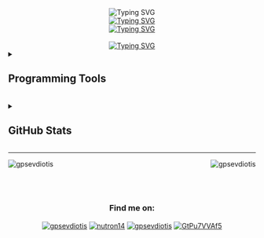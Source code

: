 <div align="center"
<a href=""><img src="https://readme-typing-svg.demolab.com?font=Fira+Code&duration=1000&size=30&pause=1000&color=A1A1A1&center=true&multiline=true&repeat=false&width=435&lines=George+Psevdiotis" alt="Typing SVG" /></a>
   <br>
<a href=""><img src="https://readme-typing-svg.demolab.com?font=Fira+Code&duration=2000&pause=1000&center=true&multiline=true&repeat=false&width=435&lines=MSc+Data+Science+;and+Analytics+Student" alt="Typing SVG" /></a>
<br>
<a href=""><img src="https://readme-typing-svg.demolab.com?font=Fira+Code&duration=3000&center=true&multiline=true&repeat=false&width=435&lines=BSc+Computer+Science;with+First+Class+Honours" alt="Typing SVG" /></a>
   <br><br>
<a href=""><img src="https://readme-typing-svg.demolab.com?font=Fira+Code&duration=4000&size=25&color=D63A4A&center=true&multiline=true&repeat=false&width=435&lines=%40+Cardiff+University" alt="Typing SVG" /></a>
   <br>
</div>

<details>
  <summary><h2>Programming Tools</h2></summary>
<table align="center">
   <tr align="center">
      <th>Programming Languages:</th>
      <td>
         <img src="https://raw.githubusercontent.com/devicons/devicon/master/icons/python/python-original.svg" alt="python" width="40" height="40"/>
         <img src="https://raw.githubusercontent.com/devicons/devicon/master/icons/java/java-original.svg" alt="java" width="40" height="40"/>
      </td>
   </tr>
   <tr align="center">
      <th>Front-end Development:</th>
      <td align="center">
         <img src="https://raw.githubusercontent.com/devicons/devicon/master/icons/html5/html5-original-wordmark.svg" alt="html5" width="40" height="40"/>
         <img src="https://raw.githubusercontent.com/devicons/devicon/master/icons/css3/css3-original-wordmark.svg" alt="css3" width="40" height="40"/>
         <img src="https://raw.githubusercontent.com/devicons/devicon/master/icons/bootstrap/bootstrap-plain-wordmark.svg" alt="bootstrap" width="40" height="40"/>
      </td>
   </tr>
   <tr>
      <th>Databases:</th>
      <td align="center">
         <img src="https://raw.githubusercontent.com/devicons/devicon/master/icons/mysql/mysql-original-wordmark.svg" alt="mysql" width="40" height="40"/>
         <img src="https://www.vectorlogo.zone/logos/sqlite/sqlite-icon.svg" alt="sqlite" width="40" height="40"/>
         <img src="https://raw.githubusercontent.com/devicons/devicon/master/icons/oracle/oracle-original.svg" alt="oracle" width="40" height="40"/>
         <img src="https://raw.githubusercontent.com/devicons/devicon/master/icons/mongodb/mongodb-original-wordmark.svg" alt="mongodb" width="40" height="40"/>
         <img src="https://www.vectorlogo.zone/logos/firebase/firebase-icon.svg" alt="firebase" width="40" height="40"/>
      </td>
   </tr>
   <tr>
      <th>Web-Frameworks:</th>
      <td align="center">
         <img src="https://www.vectorlogo.zone/logos/pocoo_flask/pocoo_flask-icon.svg" alt="flask" width="40" height="40"/>
         <img src="https://cdn.worldvectorlogo.com/logos/django.svg" alt="django" width="40" height="40"/>
      </td>
   </tr>
   <tr>
      <th>AI / ML:</th>
      <td align="center">
         <img src="https://raw.githubusercontent.com/devicons/devicon/2ae2a900d2f041da66e950e4d48052658d850630/icons/pandas/pandas-original.svg" alt="pandas" width="40" height="40"/>
         <img src="https://www.vectorlogo.zone/logos/tensorflow/tensorflow-icon.svg" alt="tensorflow" width="40" height="40"/>
         <img src="https://upload.wikimedia.org/wikipedia/commons/0/05/Scikit_learn_logo_small.svg" alt="scikit_learn" width="40" height="40"/>
         <img src="https://seaborn.pydata.org/_images/logo-mark-lightbg.svg" alt="seaborn" width="40" height="40"/> 
         <img src="https://www.vectorlogo.zone/logos/opencv/opencv-icon.svg" alt="opencv" width="40" height="40"/>
      </td>
   </tr>
   <tr>
      <th>Other Software:</th>
      <td align="center">
         <img src="https://www.vectorlogo.zone/logos/figma/figma-icon.svg" alt="figma" width="40" height="40"/> 
         <img src="https://www.vectorlogo.zone/logos/getpostman/getpostman-icon.svg" alt="postman" width="40" height="40"/> 
         <img src="https://upload.wikimedia.org/wikipedia/commons/2/21/Matlab_Logo.png" alt="matlab" width="40" height="40"/> 
         <img src="https://www.vectorlogo.zone/logos/git-scm/git-scm-icon.svg" alt="git" width="40" height="40"/>
      </td>
   </tr>
   <tr>
      <th>I want to learn...</th>
      <td align="center">
         <img src="https://raw.githubusercontent.com/devicons/devicon/master/icons/android/android-original-wordmark.svg" alt="android" width="40" height="40"/>
         <img src="https://angular.io/assets/images/logos/angular/angular.svg" alt="angular" width="40" height="40"/> 
         <img src="https://www.vectorlogo.zone/logos/flutterio/flutterio-icon.svg" alt="flutter" width="40" height="40"/> 
         <img src="https://www.vectorlogo.zone/logos/kotlinlang/kotlinlang-icon.svg" alt="kotlin" width="40" height="40"/> 
         <img src="https://raw.githubusercontent.com/devicons/devicon/master/icons/nodejs/nodejs-original-wordmark.svg" alt="nodejs" width="40" height="40"/>
         <img src="https://raw.githubusercontent.com/devicons/devicon/master/icons/react/react-original-wordmark.svg" alt="react" width="40" height="40"/>
      </td>
   </tr>
</table>
   </details>


<br>

<details>
  <summary><h2>GitHub Stats</h2></summary>
<p align="center">
  <a href="https://github.com/gpsevdiotis">
    <img src="http://github-profile-summary-cards.vercel.app/api/cards/profile-details?username=gpsevdiotis&theme=transparent" />
  </a>
  <a href="https://github.com/gpsevdiotis">
    <img src="http://github-profile-summary-cards.vercel.app/api/cards/stats?username=gpsevdiotis&theme=transparent" />
  </a>
  <a href="https://github.com/gpsevdiotis">
    <img src="https://github-readme-streak-stats.herokuapp.com?user=gpsevdiotis&theme=transparent&hide_border=true&date_format=j%20M%5B%20Y%5D" /> 
  </a>
</p>
</details>
<hr>
<p><a href="https://ko-fi.com/gpsevdiotis"> <img align="left" src="https://cdn.ko-fi.com/cdn/kofi3.png?v=3" height="48" width="200" alt="gpsevdiotis" /></a></p>
<p align="right"> <img src="https://komarev.com/ghpvc/?username=gpsevdiotis&label=Profile%20views%20Counter&color=blue&style=for-the-badge" alt="gpsevdiotis" height="30" width="200"/> </p>

<br><br>
<h3 align="center">Find me on:</h3>
<p align="center">	
<a href="https://fb.com/gpsevdiotis" target="blank"><img align="center" src="https://raw.githubusercontent.com/rahuldkjain/github-profile-readme-generator/master/src/images/icons/Social/facebook.svg" alt="gpsevdiotis" height="30" width="40" /></a>
<a href="https://instagram.com/nutron14" target="blank"><img align="center" src="https://raw.githubusercontent.com/rahuldkjain/github-profile-readme-generator/master/src/images/icons/Social/instagram.svg" alt="nutron14" height="30" width="40" /></a>
<a href="https://linkedin.com/in/gpsevdiotis" target="blank"><img align="center" src="https://raw.githubusercontent.com/rahuldkjain/github-profile-readme-generator/master/src/images/icons/Social/linked-in-alt.svg" alt="gpsevdiotis" height="30" width="40" /></a>
<a href="https://discord.com/users/648603775811977216" target="blank"><img align="center" src="https://raw.githubusercontent.com/rahuldkjain/github-profile-readme-generator/master/src/images/icons/Social/discord.svg" alt="GtPu7VVAf5" height="30" width="40" /></a>
</p>


<!--
<h2>Programming Languages:</h2>
<a href="https://www.python.org" target="_blank" rel="noreferrer"> <img src="https://raw.githubusercontent.com/devicons/devicon/master/icons/python/python-original.svg" alt="python" width="40" height="40"/> </a>
<a href="https://www.java.com" target="_blank" rel="noreferrer"> <img src="https://raw.githubusercontent.com/devicons/devicon/master/icons/java/java-original.svg" alt="java" width="40" height="40"/> </a>
<br><br>
<h2>Front-end Development:</h2>
<a href="https://www.w3.org/html/" target="_blank" rel="noreferrer"> <img src="https://raw.githubusercontent.com/devicons/devicon/master/icons/html5/html5-original-wordmark.svg" alt="html5" width="40" height="40"/> </a>
<a href="https://www.w3schools.com/css/" target="_blank" rel="noreferrer"> <img src="https://raw.githubusercontent.com/devicons/devicon/master/icons/css3/css3-original-wordmark.svg" alt="css3" width="40" height="40"/> </a>
<a href="https://getbootstrap.com" target="_blank" rel="noreferrer"> <img src="https://raw.githubusercontent.com/devicons/devicon/master/icons/bootstrap/bootstrap-plain-wordmark.svg" alt="bootstrap" width="40" height="40"/> </a>
<br><br>
<h2>Databases:</h2>
<a href="https://www.mysql.com/" target="_blank" rel="noreferrer"> <img src="https://raw.githubusercontent.com/devicons/devicon/master/icons/mysql/mysql-original-wordmark.svg" alt="mysql" width="40" height="40"/> </a>
<a href="https://www.sqlite.org/" target="_blank" rel="noreferrer"> <img src="https://www.vectorlogo.zone/logos/sqlite/sqlite-icon.svg" alt="sqlite" width="40" height="40"/> </a>
<a href="https://www.oracle.com/" target="_blank" rel="noreferrer"> <img src="https://raw.githubusercontent.com/devicons/devicon/master/icons/oracle/oracle-original.svg" alt="oracle" width="40" height="40"/> </a>
<a href="https://www.mongodb.com/" target="_blank" rel="noreferrer"> <img src="https://raw.githubusercontent.com/devicons/devicon/master/icons/mongodb/mongodb-original-wordmark.svg" alt="mongodb" width="40" height="40"/> </a>
<a href="https://firebase.google.com/" target="_blank" rel="noreferrer"> <img src="https://www.vectorlogo.zone/logos/firebase/firebase-icon.svg" alt="firebase" width="40" height="40"/></a>
<br><br>
<h2>Web-Frameworks:</h2>
 <a href="https://flask.palletsprojects.com/" target="_blank" rel="noreferrer"> <img src="https://www.vectorlogo.zone/logos/pocoo_flask/pocoo_flask-icon.svg" alt="flask" width="40" height="40"/> </a>
<a href="https://www.djangoproject.com/" target="_blank" rel="noreferrer"> <img src="https://cdn.worldvectorlogo.com/logos/django.svg" alt="django" width="40" height="40"/></a>
<br><br>
<h2>AI / ML:</h2>
<a href="https://pandas.pydata.org/" target="_blank" rel="noreferrer"> <img src="https://raw.githubusercontent.com/devicons/devicon/2ae2a900d2f041da66e950e4d48052658d850630/icons/pandas/pandas-original.svg" alt="pandas" width="40" height="40"/> </a>
<a href="https://www.tensorflow.org" target="_blank" rel="noreferrer"> <img src="https://www.vectorlogo.zone/logos/tensorflow/tensorflow-icon.svg" alt="tensorflow" width="40" height="40"/> </a>
<a href="https://scikit-learn.org/" target="_blank" rel="noreferrer"> <img src="https://upload.wikimedia.org/wikipedia/commons/0/05/Scikit_learn_logo_small.svg" alt="scikit_learn" width="40" height="40"/> </a>
<a href="https://seaborn.pydata.org/" target="_blank" rel="noreferrer"> <img src="https://seaborn.pydata.org/_images/logo-mark-lightbg.svg" alt="seaborn" width="40" height="40"/> </a>
<a href="https://opencv.org/" target="_blank" rel="noreferrer"> <img src="https://www.vectorlogo.zone/logos/opencv/opencv-icon.svg" alt="opencv" width="40" height="40"/> </a>
<br><br>
<h2>Other Software:</h2>
 <a href="https://www.figma.com/" target="_blank" rel="noreferrer"> <img src="https://www.vectorlogo.zone/logos/figma/figma-icon.svg" alt="figma" width="40" height="40"/> </a>
<a href="https://postman.com" target="_blank" rel="noreferrer"> <img src="https://www.vectorlogo.zone/logos/getpostman/getpostman-icon.svg" alt="postman" width="40" height="40"/> </a>
<a href="https://www.mathworks.com/" target="_blank" rel="noreferrer"> <img src="https://upload.wikimedia.org/wikipedia/commons/2/21/Matlab_Logo.png" alt="matlab" width="40" height="40"/> </a>
<a href="https://git-scm.com/" target="_blank" rel="noreferrer"> <img src="https://www.vectorlogo.zone/logos/git-scm/git-scm-icon.svg" alt="git" width="40" height="40"/></a>
<br><br>
<h2>I want to learn...</h2>
<a href="https://developer.android.com" target="_blank" rel="noreferrer"> <img src="https://raw.githubusercontent.com/devicons/devicon/master/icons/android/android-original-wordmark.svg" alt="android" width="40" height="40"/> </a>
<a href="https://angular.io" target="_blank" rel="noreferrer"> <img src="https://angular.io/assets/images/logos/angular/angular.svg" alt="angular" width="40" height="40"/> </a>
<a href="https://flutter.dev" target="_blank" rel="noreferrer"> <img src="https://www.vectorlogo.zone/logos/flutterio/flutterio-icon.svg" alt="flutter" width="40" height="40"/> </a>
<a href="https://kotlinlang.org" target="_blank" rel="noreferrer"> <img src="https://www.vectorlogo.zone/logos/kotlinlang/kotlinlang-icon.svg" alt="kotlin" width="40" height="40"/> </a>
<a href="https://nodejs.org" target="_blank" rel="noreferrer"> <img src="https://raw.githubusercontent.com/devicons/devicon/master/icons/nodejs/nodejs-original-wordmark.svg" alt="nodejs" width="40" height="40"/> </a>
<a href="https://reactjs.org/" target="_blank" rel="noreferrer"> <img src="https://raw.githubusercontent.com/devicons/devicon/master/icons/react/react-original-wordmark.svg" alt="react" width="40" height="40"/> </a>
<br><br>
<h2 align="left">Support:</h2>
<p><a href="https://ko-fi.com/gpsevdiotis"> <img align="left" src="https://cdn.ko-fi.com/cdn/kofi3.png?v=3" height="50" width="210" alt="gpsevdiotis" /></a></p>
<p align="right"> <img src="https://komarev.com/ghpvc/?username=gpsevdiotis&label=Profile%20views%20Counter&color=blue&style=for-the-badge" alt="gpsevdiotis" /> </p>
<br><br>
-->
